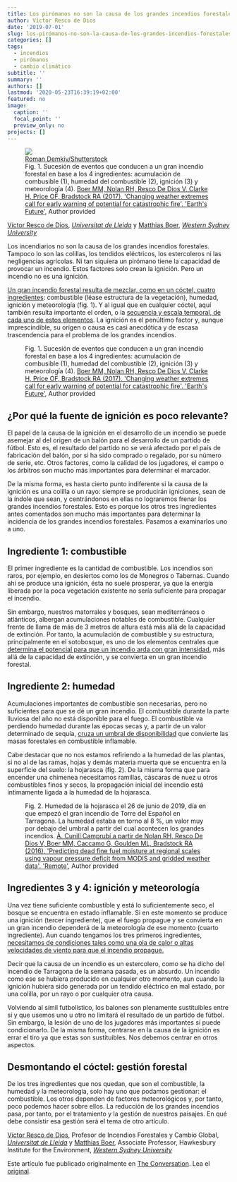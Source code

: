 ```yaml
---
title: Los pirómanos no son la causa de los grandes incendios forestales
author: Víctor Resco de Dios
date: '2019-07-01'
slug: los-pirómanos-no-son-la-causa-de-los-grandes-incendios-forestales
categories: []
tags:
  - incendios
  - pirómanos
  - cambio climático
subtitle: ''
summary: ''
authors: []
lastmod: '2020-05-23T16:39:19+02:00'
featured: no
image:
  caption: ''
  focal_point: ''
  preview_only: no
projects: []
---
```

  <figure>
    <img src="https://images.theconversation.com/files/282021/original/file-20190701-105168-3wvy57.jpg?ixlib=rb-1.1.0&rect=0%2C0%2C6016%2C4016&q=45&auto=format&w=754&fit=clip" />
      <figcaption>
        <span class="attribution"><a class="source" href="https://www.shutterstock.com/es/image-photo/burning-grass-field-shrubs-plants-burned-593861471?studio=1">Roman Demkiv/Shutterstock</a></span>
      </figcaption>
      <figcaption>
              <span class="caption">Fig. 1. Sucesión de eventos que conducen a un gran incendio forestal en base a los 4 ingredientes: acumulación de combusible (1), humedad del combustible (2), ignición (3) y meteorología (4).</span>
              <span class="attribution"><a class="source" href="https://agupubs.onlinelibrary.wiley.com/doi/pdf/10.1002/2017EF000657">Boer MM, Nolan RH, Resco De Dios V, Clarke H, Price OF, Bradstock RA (2017), 'Changing weather extremes call for early warning of potential for catastrophic fire'. 'Earth's Future'</a>, <span class="license">Author provided</span></span>
            </figcaption>
  </figure>

<span><a href="https://theconversation.com/profiles/victor-resco-de-dios-767249">Víctor Resco de Dios</a>, <em><a href="https://theconversation.com/institutions/universitat-de-lleida-3488">Universitat de Lleida</a></em> y <a href="https://theconversation.com/profiles/matthias-boer-1493">Matthias Boer</a>, <em><a href="https://theconversation.com/institutions/western-sydney-university-1092">Western Sydney University</a></em></span>

<p>Los incendiarios no son la causa de los grandes incendios forestales. Tampoco lo son las colillas, los tendidos eléctricos, los estercoleros ni las negligencias agrícolas. Ni tan siquiera un pirómano tiene la capacidad de provocar un incendio. Estos factores solo crean la ignición. Pero un incendio no es una ignición.</p>

<p><a href="https://onlinelibrary.wiley.com/doi/full/10.1111/j.1466-8238.2009.00512.x">Un gran incendio forestal resulta de mezclar, como en un cóctel, cuatro ingredientes</a>: combustible (léase estructura de la vegetación), humedad, ignición y meteorología (fig. 1). Y al igual que en cualquier cóctel, aquí también resulta importante el orden, o la <a href="https://iopscience.iop.org/article/10.1088/1748-9326/11/6/065002">secuencia y escala temporal, de cada uno de estos elementos</a>. La ignición es el penúltimo factor y, aunque imprescindible, su origen o causa es casi anecdótica y de escasa trascendencia para el problema de los grandes incendios.</p>

<figure class="align-center zoomable">
            <a href="https://images.theconversation.com/files/282009/original/file-20190701-105211-18lgloi.jpg?ixlib=rb-1.1.0&amp;q=45&amp;auto=format&amp;w=1000&amp;fit=clip"><img alt="" src="https://images.theconversation.com/files/282009/original/file-20190701-105211-18lgloi.jpg?ixlib=rb-1.1.0&amp;q=45&amp;auto=format&amp;w=754&amp;fit=clip" srcset="https://images.theconversation.com/files/282009/original/file-20190701-105211-18lgloi.jpg?ixlib=rb-1.1.0&amp;q=45&amp;auto=format&amp;w=600&amp;h=450&amp;fit=crop&amp;dpr=1 600w, https://images.theconversation.com/files/282009/original/file-20190701-105211-18lgloi.jpg?ixlib=rb-1.1.0&amp;q=30&amp;auto=format&amp;w=600&amp;h=450&amp;fit=crop&amp;dpr=2 1200w, https://images.theconversation.com/files/282009/original/file-20190701-105211-18lgloi.jpg?ixlib=rb-1.1.0&amp;q=15&amp;auto=format&amp;w=600&amp;h=450&amp;fit=crop&amp;dpr=3 1800w, https://images.theconversation.com/files/282009/original/file-20190701-105211-18lgloi.jpg?ixlib=rb-1.1.0&amp;q=45&amp;auto=format&amp;w=754&amp;h=566&amp;fit=crop&amp;dpr=1 754w, https://images.theconversation.com/files/282009/original/file-20190701-105211-18lgloi.jpg?ixlib=rb-1.1.0&amp;q=30&amp;auto=format&amp;w=754&amp;h=566&amp;fit=crop&amp;dpr=2 1508w, https://images.theconversation.com/files/282009/original/file-20190701-105211-18lgloi.jpg?ixlib=rb-1.1.0&amp;q=15&amp;auto=format&amp;w=754&amp;h=566&amp;fit=crop&amp;dpr=3 2262w" sizes="(min-width: 1466px) 754px, (max-width: 599px) 100vw, (min-width: 600px) 600px, 237px"></a>
            <figcaption>
              <span class="caption">Fig. 1. Sucesión de eventos que conducen a un gran incendio forestal en base a los 4 ingredientes: acumulación de combusible (1), humedad del combustible (2), ignición (3) y meteorología (4).</span>
              <span class="attribution"><a class="source" href="https://agupubs.onlinelibrary.wiley.com/doi/pdf/10.1002/2017EF000657">Boer MM, Nolan RH, Resco De Dios V, Clarke H, Price OF, Bradstock RA (2017), 'Changing weather extremes call for early warning of potential for catastrophic fire'. 'Earth's Future'</a>, <span class="license">Author provided</span></span>
            </figcaption>
          </figure>

<h2>¿Por qué la fuente de ignición es poco relevante?</h2>

<p>El papel de la causa de la ignición en el desarrollo de un incendio se puede asemejar al del origen de un balón para el desarrollo de un partido de fútbol. Esto es, el resultado del partido no se verá afectado por el país de fabricación del balón, por si ha sido comprado o regalado, por su número de serie, etc. Otros factores, como la calidad de los jugadores, el campo o los árbitros son mucho más importantes para determinar el marcador. </p>

<p>De la misma forma, es hasta cierto punto indiferente si la causa de la ignición es una colilla o un rayo: siempre se producirán igniciones, sean de la índole que sean, y centrándonos en ellas no lograremos frenar los grandes incendios forestales. Esto es porque los otros tres ingredientes antes comentados son mucho más importantes para determinar la incidencia de los grandes incendios forestales. Pasamos a examinarlos uno a uno.</p>

<h2>Ingrediente 1: combustible</h2>

<p>El primer ingrediente es la cantidad de combustible. Los incendios son raros, por ejemplo, en desiertos como los de Monegros o Tabernas. Cuando ahí se produce una ignición, ésta no suele prosperar, ya que la energía liberada por la poca vegetación existente no sería suficiente para propagar el incendio. </p>

<p>Sin embargo, nuestros matorrales y bosques, sean mediterráneos o atlánticos, albergan acumulaciones notables de combustible. Cualquier frente de llama de más de 3 metros de altura está más allá de la capacidad de extinción. Por tanto, la acumulación de combustible y su estructura, principalmente en el sotobosque, es uno de los elementos centrales que <a href="https://link.springer.com/referenceworkentry/10.1007/978-3-319-51727-8_52-1">determina el potencial para que un incendio arda con gran intensidad</a>, más allá de la capacidad de extinción, y se convierta en un gran incendio forestal.</p>

<h2>Ingrediente 2: humedad</h2>

<p>Acumulaciones importantes de combustible son necesarias, pero no suficientes para que se dé un gran incendio. El combustible durante la parte lluviosa del año no está disponible para el fuego. El combustible va perdiendo humedad durante las épocas secas y, a partir de un valor determinado de sequía, <a href="https://agupubs.onlinelibrary.wiley.com/doi/full/10.1002/2016GL068614">cruza un umbral de disponibilidad</a> que convierte las masas forestales en combustible inflamable.</p>

<p>Cabe destacar que no nos estamos refiriendo a la humedad de las plantas, si no al de las ramas, hojas y demás materia muerta que se encuentra en la superficie del suelo: la hojarasca (fig. 2). De la misma forma que para encender una chimenea necesitamos ramillas, cáscaras de nuez u otros combustibles finos y secos, la propagación inicial del incendio está íntimamente ligada a la humedad de la hojarasca. </p>

<figure class="align-center zoomable">
            <a href="https://images.theconversation.com/files/282035/original/file-20190701-105187-z45vue.jpeg?ixlib=rb-1.1.0&amp;q=45&amp;auto=format&amp;w=1000&amp;fit=clip"><img alt="" src="https://images.theconversation.com/files/282035/original/file-20190701-105187-z45vue.jpeg?ixlib=rb-1.1.0&amp;q=45&amp;auto=format&amp;w=754&amp;fit=clip" srcset="https://images.theconversation.com/files/282035/original/file-20190701-105187-z45vue.jpeg?ixlib=rb-1.1.0&amp;q=45&amp;auto=format&amp;w=600&amp;h=359&amp;fit=crop&amp;dpr=1 600w, https://images.theconversation.com/files/282035/original/file-20190701-105187-z45vue.jpeg?ixlib=rb-1.1.0&amp;q=30&amp;auto=format&amp;w=600&amp;h=359&amp;fit=crop&amp;dpr=2 1200w, https://images.theconversation.com/files/282035/original/file-20190701-105187-z45vue.jpeg?ixlib=rb-1.1.0&amp;q=15&amp;auto=format&amp;w=600&amp;h=359&amp;fit=crop&amp;dpr=3 1800w, https://images.theconversation.com/files/282035/original/file-20190701-105187-z45vue.jpeg?ixlib=rb-1.1.0&amp;q=45&amp;auto=format&amp;w=754&amp;h=451&amp;fit=crop&amp;dpr=1 754w, https://images.theconversation.com/files/282035/original/file-20190701-105187-z45vue.jpeg?ixlib=rb-1.1.0&amp;q=30&amp;auto=format&amp;w=754&amp;h=451&amp;fit=crop&amp;dpr=2 1508w, https://images.theconversation.com/files/282035/original/file-20190701-105187-z45vue.jpeg?ixlib=rb-1.1.0&amp;q=15&amp;auto=format&amp;w=754&amp;h=451&amp;fit=crop&amp;dpr=3 2262w" sizes="(min-width: 1466px) 754px, (max-width: 599px) 100vw, (min-width: 600px) 600px, 237px"></a>
            <figcaption>
              <span class="caption">Fig. 2. Humedad de la hojarasca el 26 de junio de 2019, día en que empezó el gran incendio de Torre del Español en Tarragona. La humedad estaba en torno al 8 %, un valor muy por debajo del umbral a partir del cual acontecen los grandes incendios.</span>
              <span class="attribution"><a class="source" href="https://fuelmvpd.github.io/index.html">À. Cunill Camprubí a partir de Nolan RH, Resco De Dios V, Boer MM, Caccamo G, Goulden ML, Bradstock RA (2016), 'Predicting dead fine fuel moisture at regional scales using vapour pressure deficit from MODIS and gridded weather data'. 'Remote'</a>, <span class="license">Author provided</span></span>
            </figcaption>
          </figure>

<h2>Ingredientes 3 y 4: ignición y meteorología</h2>

<p>Una vez tiene suficiente combustible y está lo suficientemente seco, el bosque se encuentra en estado inflamable. Si en este momento se produce una ignición (tercer ingrediente), que el fuego propague y se convierta en un gran incendio dependerá de la meteorología de ese momento (cuarto ingrediente). Aun cuando tengamos los tres primeros ingredientes, <a href="https://agupubs.onlinelibrary.wiley.com/doi/full/10.1002/2017EF000657">necesitamos de condiciones tales como una ola de calor o altas velocidades de viento para que el incendio propague.</a> </p>

<p>Decir que la causa de un incendio es un estercolero, como se ha dicho del incendio de Tarragona de la semana pasada, es un absurdo. Un incendio como ese se hubiera producido en cualquier otro momento, aun cuando la ignición hubiera sido generada por un tendido eléctrico en mal estado, por una colilla, por un rayo o por cualquier otra causa. </p>

<p>Volviendo al símil futbolístico, los balones son plenamente sustituibles entre sí y que usemos uno u otro no limitará el resultado de un partido de fútbol. Sin embargo, la lesión de uno de los jugadores más importantes sí puede condicionarlo. De la misma forma, centrarse en la causa de la ignición es errar el tiro ya que estas son sustituibles. Nos debemos centrar en otros aspectos. </p>

<h2>Desmontando el cóctel: gestión forestal</h2>

<p>De los tres ingredientes que nos quedan, que son el combustible, la humedad y la meteorología, solo hay uno que podamos gestionar: el combustible. Los otros dependen de factores meteorológicos y, por tanto, poco podemos hacer sobre ellos. La reducción de los grandes incendios pasa, por tanto, por el tratamiento y la gestión de nuestros paisajes. En qué debe consistir esa gestión será el tema de otro artículo.<!-- Below is The Conversation's page counter tag. Please DO NOT REMOVE. --><img src="https://counter.theconversation.com/content/119609/count.gif?distributor=republish-lightbox-basic" alt="The Conversation" width="1" height="1" style="border: none !important; box-shadow: none !important; margin: 0 !important; max-height: 1px !important; max-width: 1px !important; min-height: 1px !important; min-width: 1px !important; opacity: 0 !important; outline: none !important; padding: 0 !important; text-shadow: none !important" /><!-- Fin del código. Si no ve ningún código arriba, por favor, obtenga el nuevo código de la pestaña Avanzado después de hacer clic en el botón de republicar. El contador de páginas no recoge ningún dato personal. Más información: http://theconversation.com/es/republishing-guidelines --></p>

<p><span><a href="https://theconversation.com/profiles/victor-resco-de-dios-767249">Víctor Resco de Dios</a>, Profesor de Incendios Forestales y Cambio Global, <em><a href="https://theconversation.com/institutions/universitat-de-lleida-3488">Universitat de Lleida</a></em> y <a href="https://theconversation.com/profiles/matthias-boer-1493">Matthias Boer</a>, Associate Professor, Hawkesbury Institute for the Environment, <em><a href="https://theconversation.com/institutions/western-sydney-university-1092">Western Sydney University</a></em></span></p>

<p>Este artículo fue publicado originalmente en  <a href="https://theconversation.com">The Conversation</a>. Lea el <a href="https://theconversation.com/los-piromanos-no-son-la-causa-de-los-grandes-incendios-forestales-119609">original</a>.</p>

